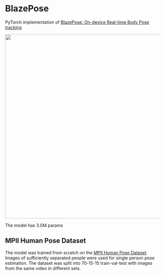 # BlazePose

PyTorch implementation of [BlazePose: On-device Real-time Body Pose tracking](https://arxiv.org/pdf/2006.10204)

<img src="https://1.bp.blogspot.com/-XxKesnBALGM/XzVxSKZNWZI/AAAAAAAAGYc/WOt31icjp_YyjMxz06RSEwTi9K3qviFxwCLcBGAsYHQ/s550/image9.jpg" width="600">

The model has 3.0M params


## MPII Human Pose Dataset

The model was trained from scratch on the [MPII Human Pose Dataset](https://openaccess.thecvf.com/content_cvpr_2014/papers/Andriluka_2D_Human_Pose_2014_CVPR_paper.pdf). 
Images of sufficiently separated people were used for single person pose estimation. The dataset was split into 70-15-15 train-val-test with images from the same video in different sets. 
